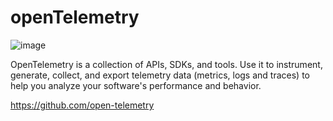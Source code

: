 # openTelemetry


![image](https://github.com/JessCordeiro/opentelemetry/assets/67651751/c8d25af4-12d6-497d-a561-b4f0f8237232)


OpenTelemetry is a collection of APIs, SDKs, and tools. Use it to instrument, generate, collect, and export telemetry data (metrics, logs and traces) to help you analyze your software's performance and behavior.

https://github.com/open-telemetry
